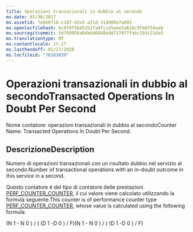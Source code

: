 ```yaml
---
title: Operazioni transazionali in dubbio al secondo
ms.date: 03/30/2017
ms.assetid: 7e6b0716-c107-42e5-a21d-31d988e7a691
ms.openlocfilehash: bc978f5b45352fa9fcce5aee5a616c9f86f56aeb
ms.sourcegitcommit: 5d769956a04b6d68484dd717077fabc191c21da5
ms.translationtype: MT
ms.contentlocale: it-IT
ms.lasthandoff: 01/17/2020
ms.locfileid: "76163839"
---
```

# <a name="transacted-operations-in-doubt-per-second"></a><span data-ttu-id="f8856-102">Operazioni transazionali in dubbio al secondo</span><span class="sxs-lookup"><span data-stu-id="f8856-102">Transacted Operations In Doubt Per Second</span></span>
<span data-ttu-id="f8856-103">Nome contatore: operazioni transazionali in dubbio al secondo</span><span class="sxs-lookup"><span data-stu-id="f8856-103">Counter Name: Transacted Operations In Doubt Per Second.</span></span>  
  
## <a name="description"></a><span data-ttu-id="f8856-104">Descrizione</span><span class="sxs-lookup"><span data-stu-id="f8856-104">Description</span></span>  
 <span data-ttu-id="f8856-105">Numero di operazioni transazionali con un risultato dubbio nel servizio al secondo.</span><span class="sxs-lookup"><span data-stu-id="f8856-105">Number of transactional operations with an in-doubt outcome in this service in a second.</span></span>  
  
 <span data-ttu-id="f8856-106">Questo contatore è del tipo di contatore delle prestazioni [PERF_COUNTER_COUNTER](https://docs.microsoft.com/previous-versions/windows/it-pro/windows-server-2003/cc740048(v=ws.10)), il cui valore viene calcolato utilizzando la formula seguente.</span><span class="sxs-lookup"><span data-stu-id="f8856-106">This counter is of performance counter type [PERF_COUNTER_COUNTER](https://docs.microsoft.com/previous-versions/windows/it-pro/windows-server-2003/cc740048(v=ws.10)), whose value is calculated using the following formula.</span></span>  
  
 <span data-ttu-id="f8856-107">(N 1 - N 0 ) / ( (D 1 -D 0 ) / F)</span><span class="sxs-lookup"><span data-stu-id="f8856-107">(N 1 - N 0 ) / ( (D 1 -D 0 ) / F)</span></span>
